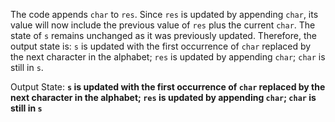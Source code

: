 The code appends `char` to `res`. Since `res` is updated by appending `char`, its value will now include the previous value of `res` plus the current `char`. The state of `s` remains unchanged as it was previously updated. Therefore, the output state is: `s` is updated with the first occurrence of `char` replaced by the next character in the alphabet; `res` is updated by appending `char`; `char` is still in `s`.

Output State: **`s` is updated with the first occurrence of `char` replaced by the next character in the alphabet; `res` is updated by appending `char`; `char` is still in `s`**